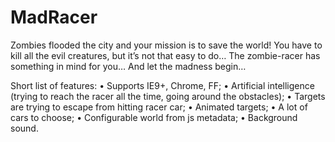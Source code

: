 MadRacer
========

Zombies flooded the city and your mission is to save the world! You have to kill all the evil creatures, but it’s not that easy to do… 
The zombie-racer has something in mind for you…
And let the madness begin… 

Short list of features:
•	Supports IE9+, Chrome, FF;
•	Artificial intelligence (trying to reach the racer all the time, going around the obstacles);
•	Targets are trying to escape from hitting racer car;
•	Animated targets;
•	A lot of cars to choose;
•	Configurable world from js metadata;
•	Background sound.
